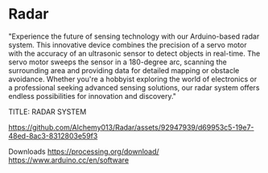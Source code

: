 # Radar
"Experience the future of sensing technology with our Arduino-based radar system. This innovative device combines the precision of a servo motor with the accuracy of an ultrasonic sensor to detect objects in real-time. The servo motor sweeps the sensor in a 180-degree arc, scanning the surrounding area and providing data for detailed mapping or obstacle avoidance. Whether you're a hobbyist exploring the world of electronics or a professional seeking advanced sensing solutions, our radar system offers endless possibilities for innovation and discovery."


TITLE:
RADAR SYSTEM





https://github.com/Alchemy013/Radar/assets/92947939/d69953c5-19e7-48ed-8ac3-8312803e59f3


Downloads
https://processing.org/download/
https://www.arduino.cc/en/software

